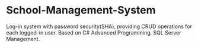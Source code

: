 # School-Management-System
Log-in system with password security(SHA), providing CRUD operations for each logged-in user. Based on C# Advanced Programming, SQL Server Management.

